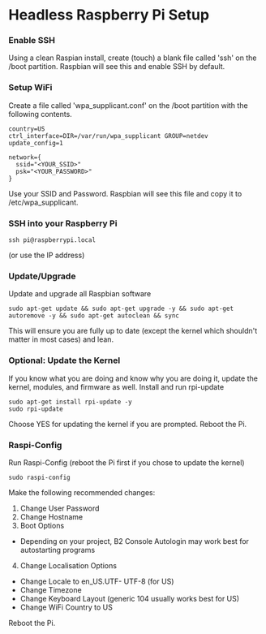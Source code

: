 # Headless Raspberry Pi Setup

### Enable SSH
Using a clean Raspian install, create (touch) a blank file called 'ssh' on the /boot partition.
Raspbian will see this and enable SSH by default.


### Setup WiFi
Create a file called 'wpa_supplicant.conf' on the /boot partition with the following contents.

```code
country=US
ctrl_interface=DIR=/var/run/wpa_supplicant GROUP=netdev
update_config=1

network={
  ssid="<YOUR_SSID>"
  psk="<YOUR_PASSWORD>"
}
```

Use your SSID and Password.  Raspbian will see this file and copy it to /etc/wpa_supplicant.


### SSH into your Raspberry Pi
```shell
ssh pi@raspberrypi.local
```
(or use the IP address)


### Update/Upgrade
Update and upgrade all Raspbian software
```shell
sudo apt-get update && sudo apt-get upgrade -y && sudo apt-get autoremove -y && sudo apt-get autoclean && sync
```
This will ensure you are fully up to date (except the kernel which shouldn't matter in most cases) and lean.


### Optional: Update the Kernel
If you know what you are doing and know why you are doing it, update the kernel, modules, and firmware as well.
Install and run rpi-update
```shell
sudo apt-get install rpi-update -y
sudo rpi-update
```

Choose YES for updating the kernel if you are prompted.
Reboot the Pi.


### Raspi-Config
Run Raspi-Config (reboot the Pi first if you chose to update the kernel)

```shell
sudo raspi-config
```

Make the following recommended changes:
1. Change User Password
2. Change Hostname
3. Boot Options
  * Depending on your project, B2 Console Autologin may work best for autostarting programs
4. Change Localisation Options
  * Change Locale to en_US.UTF- UTF-8 (for US)
  * Change Timezone
  * Change Keyboard Layout (generic 104 usually works best for US)
  * Change WiFi Country to US

Reboot the Pi.

